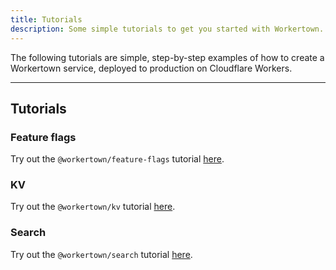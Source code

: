 ```yaml
---
title: Tutorials
description: Some simple tutorials to get you started with Workertown.
---
```


The following tutorials are simple, step-by-step examples of how to create a
Workertown service, deployed to production on Cloudflare Workers.

---

## Tutorials

### Feature flags

Try out the `@workertown/feature-flags` tutorial
[here](/docs/packages/feature-flags/tutorial).

### KV

Try out the `@workertown/kv` tutorial
[here](/docs/packages/kv/tutorial).

### Search

Try out the `@workertown/search` tutorial
[here](/docs/packages/search/tutorial).
